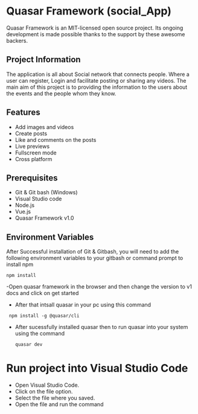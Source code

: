 
# Quasar Framework (social_App)

Quasar Framework is an MIT-licensed open source project. Its ongoing development is made possible thanks to the support by these awesome backers.



## Project Information


The application is all about Social network that connects people. Where a user can
register,
Login and facilitate posting or sharing any videos. The main aim of this project is to providing the information to the users about the events and the people whom they know.


## Features

- Add images and videos
- Create posts
- Like and comments on the posts
- Live previews
- Fullscreen mode
- Cross platform

## Prerequisites

- Git & Git bash (Windows)
- Visual Studio code 
- Node.js 
- Vue.js
- Quasar Framework v1.0



## Environment Variables

After Successful installation of Git & Gitbash, you will need to add the following environment variables to your gitbash or command prompt to install npm

`npm install`

 -Open quasar framework  in the browser and then change the version to v1 docs and click on get started 
 - After that intsall quasar in your pc using this command

` npm install -g @quasar/cli`
    

- After sucessfully installed quasar then to run quasar into your system using the command 
 
    `quasar dev`    

# Run project into Visual Studio Code 

  - Open Visual Studio Code.
  - Click on the file option.
  - Select the file where you saved.
  - Open the file and run the command 